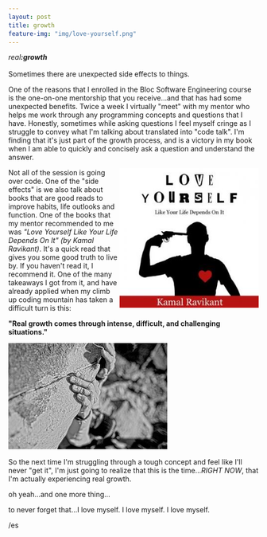 ```yaml
---
layout: post
title: growth
feature-img: "img/love-yourself.png"
---
```


<em>real<strong>:growth</strong></em> 
<br>
<br>
Sometimes there are unexpected side effects to things.

One of the reasons that I enrolled in the Bloc Software Engineering course is the one-on-one mentorship that you receive...and
that has had some unexpected benefits. Twice a week I virtually "meet" with my mentor who helps me work 
through any programming concepts and questions that I have. Honestly, sometimes while asking questions
I feel myself cringe as I struggle to convey what I'm talking about translated into "code talk". I'm finding 
that it's just part of the growth process, and is a victory in my book when I am able to quickly and concisely 
ask a question and understand the answer.

<img src="/img/love-yourself-cover.jpg" align="right">

Not all of the session is going over code. One of the "side effects" is we also talk about books that are good 
reads to improve habits, life outlooks and function. One of the books that my mentor recommended to me 
was <em>"Love Yourself Like Your Life Depends On It" (by Kamal Ravikant)</em>. It's a quick read that gives you 
some good truth to live by. If you haven't read it, I recommend it. One of the many takeaways I got from it, and 
have already applied when my climb up coding mountain has taken a difficult turn is this:

<strong>"Real growth comes through intense, difficult, and challenging situations."</strong>

<img src= "/img/hang_on.jpg">

So the next time I'm struggling through a tough concept and feel like I'll never "get it", I'm just going to realize
that this is the time...<em>RIGHT NOW</em>, that I'm actually experiencing real growth.

oh yeah...and one more thing...

to never forget that...I love myself. I love myself. I love myself.

/es